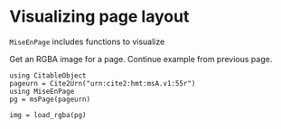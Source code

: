 # Visualizing page layout

`MiseEnPage` includes functions to visualize 


Get an RGBA image for a page. Continue example from previous page.

```@setup viz
using CitableObject
pageurn = Cite2Urn("urn:cite2:hmt:msA.v1:55r")
using MiseEnPage
pg = msPage(pageurn)
```

```@example viz
img = load_rgba(pg)
```
